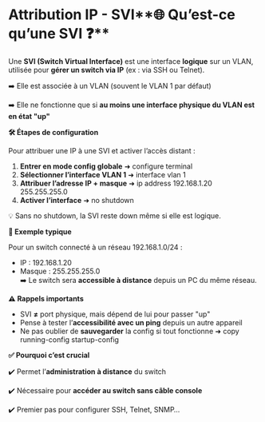 # Attribution IP - SVI**🌐 Qu’est-ce qu’une SVI ❓**

Une **SVI (Switch Virtual Interface)** est une interface **logique** sur un VLAN, utilisée pour **gérer un switch via IP** (ex : via SSH ou Telnet).

➡️ Elle est associée à un VLAN (souvent le VLAN 1 par défaut)

➡️ Elle ne fonctionne que si **au moins une interface physique du VLAN est en état "up"**



**🛠️ Étapes de configuration**

Pour attribuer une IP à une SVI et activer l’accès distant :

1.  **Entrer en mode config globale** ➜ configure terminal
2.  **Sélectionner l’interface VLAN 1** ➜ interface vlan 1
3.  **Attribuer l’adresse IP + masque** ➜ ip address 192.168.1.20 255.255.255.0
4.  **Activer l’interface** ➜ no shutdown

💡 Sans no shutdown, la SVI reste down même si elle est logique.



**🧪 Exemple typique**

Pour un switch connecté à un réseau 192.168.1.0/24 :

- IP : 192.168.1.20
- Masque : 255.255.255.0  
  ➡️ Le switch sera **accessible à distance** depuis un PC du même réseau.



**⚠️ Rappels importants**

- SVI **≠** port physique, mais dépend de lui pour passer "up"
- Pense à tester l’**accessibilité avec un ping** depuis un autre appareil
- Ne pas oublier de **sauvegarder** la config si tout fonctionne ➜ copy running-config startup-config



**✅ Pourquoi c’est crucial**

✔️ Permet l’**administration à distance** du switch

✔️ Nécessaire pour **accéder au switch sans câble console**

✔️ Premier pas pour configurer SSH, Telnet, SNMP…

